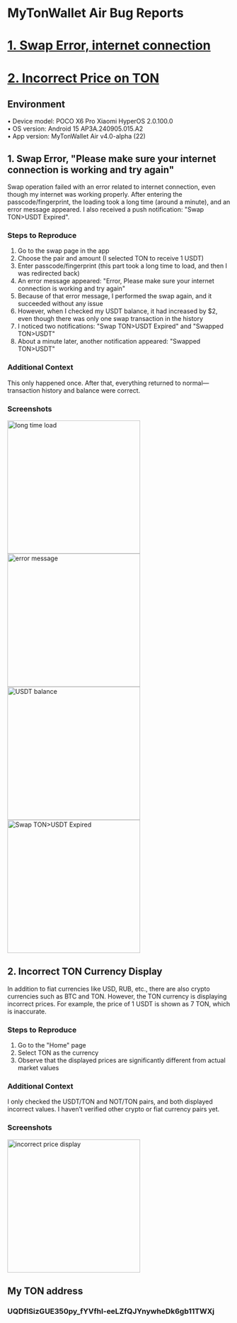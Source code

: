 # MyTonWallet Air Bug Reports

# [1. Swap Error, internet connection](#1-swap-error-please-make-sure-your-internet-connection-is-working-and-try-again)
# [2. Incorrect Price on TON](#2-incorrect-ton-currency-display)

## Environment
• Device model: POCO X6 Pro Xiaomi HyperOS 2.0.100.0  
• OS version: Android 15 AP3A.240905.015.A2  
• App version: MyTonWallet Air v4.0-alpha (22)


## 1. Swap Error, "Please make sure your internet connection is working and try again"
Swap operation failed with an error related to internet connection, even though my internet was working properly. After entering the passcode/fingerprint, the loading took a long time (around a minute), and an error message appeared. I also received a push notification: "Swap TON>USDT Expired".

### Steps to Reproduce
1. Go to the swap page in the app  
2. Choose the pair and amount (I selected TON to receive 1 USDT)  
3. Enter passcode/fingerprint (this part took a long time to load, and then I was redirected back)  
4. An error message appeared: "Error, Please make sure your internet connection is working and try again"  
5. Because of that error message, I performed the swap again, and it succeeded without any issue  
6. However, when I checked my USDT balance, it had increased by $2, even though there was only one swap transaction in the history  
7. I noticed two notifications: "Swap TON>USDT Expired" and "Swapped TON>USDT"  
8. About a minute later, another notification appeared: "Swapped TON>USDT"

### Additional Context
This only happened once. After that, everything returned to normal—transaction history and balance were correct.

### Screenshots
<img src="screenshots/photo_2025-07-18_21-55-35.jpg" alt="long time load" width="300"/><img src="screenshots/photo_2025-07-18_21-55-42.jpg" alt="error message" width="300"/>
<img src="screenshots/photo_2025-07-18_21-55-50.jpg" alt="USDT balance" width="300"/><img src="screenshots/photo_2025-07-18_21-55-58.jpg" alt="Swap TON>USDT Expired" width="300"/>

## 2. Incorrect TON Currency Display

In addition to fiat currencies like USD, RUB, etc., there are also crypto currencies such as BTC and TON. However, the TON currency is displaying incorrect prices. For example, the price of 1 USDT is shown as 7 TON, which is inaccurate.

### Steps to Reproduce
1. Go to the "Home" page  
2. Select TON as the currency  
3. Observe that the displayed prices are significantly different from actual market values

### Additional Context
I only checked the USDT/TON and NOT/TON pairs, and both displayed incorrect values. I haven’t verified other crypto or fiat currency pairs yet.

### Screenshots
<img src="screenshots/photo_2025-07-18_21-56-20.jpg" alt="incorrect price display" width="300"/>

## My TON address
### UQDfISizGUE350py_fYVfhI-eeLZfQJYnywheDk6gb11TWXj
